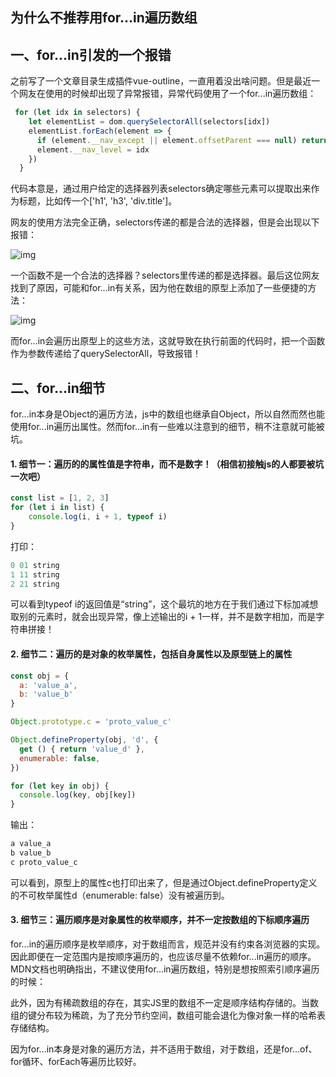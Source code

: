 ## 为什么不推荐用for...in遍历数组

## **一、for...in引发的一个报错**

之前写了一个文章目录生成插件vue-outline，一直用着没出啥问题。但是最近一个网友在使用的时候却出现了异常报错，异常代码使用了一个for...in遍历数组：

```javascript
 for (let idx in selectors) {
    let elementList = dom.querySelectorAll(selectors[idx])
    elementList.forEach(element => {
      if (element.__nav_except || element.offsetParent === null) return
      element.__nav_level = idx
    })
  }
```

代码本意是，通过用户给定的选择器列表selectors确定哪些元素可以提取出来作为标题，比如传一个['h1', 'h3', 'div.title']。

网友的使用方法完全正确，selectors传递的都是合法的选择器，但是会出现以下报错：

![img](http://my.flytodream.cn/docImgage/20201201142223.jpg?raw=true)

一个函数不是一个合法的选择器？selectors里传递的都是选择器。最后这位网友找到了原因，可能和for...in有关系，因为他在数组的原型上添加了一些便捷的方法：

![img](http://my.flytodream.cn/docImgage/20201201142245.jpg)

而for...in会遍历出原型上的这些方法，这就导致在执行前面的代码时，把一个函数作为参数传递给了querySelectorAll，导致报错！

## **二、for...in细节**

for...in本身是Object的遍历方法，js中的数组也继承自Object，所以自然而然也能使用for...in遍历出属性。然而for...in有一些难以注意到的细节，稍不注意就可能被坑。

#### 1. 细节一：遍历的的属性值是字符串，而不是数字！（相信初接触js的人都要被坑一次吧）

```javascript
const list = [1, 2, 3]
for (let i in list) {
    console.log(i, i + 1, typeof i)
}
```

打印：

```javascript
0 01 string
1 11 string
2 21 string
```

可以看到typeof i的返回值是“string”，这个最坑的地方在于我们通过下标加减想取别的元素时，就会出现异常，像上述输出的i + 1一样，并不是数字相加，而是字符串拼接！

#### 2. 细节二：遍历的是对象的枚举属性，包括自身属性以及原型链上的属性

```javascript
const obj = {
  a: 'value_a',
  b: 'value_b'
}

Object.prototype.c = 'proto_value_c'

Object.defineProperty(obj, 'd', {
  get () { return 'value_d' },
  enumerable: false,
})

for (let key in obj) {
  console.log(key, obj[key])
}
```

输出：

```javascript
a value_a
b value_b
c proto_value_c
```

可以看到，原型上的属性c也打印出来了，但是通过Object.defineProperty定义的不可枚举属性d（enumerable: false）没有被遍历到。

#### 3. 细节三：遍历顺序是对象属性的枚举顺序，并不一定按数组的下标顺序遍历

for...in的遍历顺序是枚举顺序，对于数组而言，规范并没有约束各浏览器的实现。因此即便在一定范围内是按顺序遍历的，也应该尽量不依赖for...in遍历的顺序。MDN文档也明确指出，不建议使用for...in遍历数组，特别是想按照索引顺序遍历的时候：

此外，因为有稀疏数组的存在，其实JS里的数组不一定是顺序结构存储的。当数组的键分布较为稀疏，为了充分节约空间，数组可能会退化为像对象一样的哈希表存储结构。

因为for...in本身是对象的遍历方法，并不适用于数组，对于数组，还是for...of、for循环、forEach等遍历比较好。